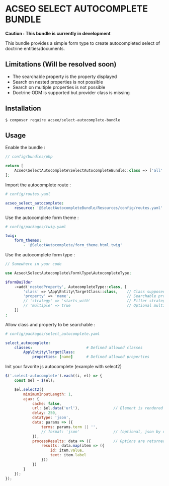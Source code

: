 # ACSEO SELECT AUTOCOMPLETE BUNDLE

**Caution : This bundle is currently in development**

This bundle provides a simple form type to create autocompleted select of doctrine entities/documents. 

## Limitations (Will be resolved soon)

- The searchable property is the property displayed
- Search on nested properties is not possible
- Search on multiple properties is not possible
- Doctrine ODM is supported but provider class is missing

## Installation

```shell script
$ composer require acseo/select-autocomplete-bundle
```

## Usage

Enable the bundle :

```php
// config/bundles/php

return [
    Acseo\SelectAutocomplete\SelectAutocompleteBundle::class => ['all' => true]
];
```

Import the autocomplete route :

````yaml
# config/routes.yaml

acseo_select_autocomplete:
    resource: '@SelectAutocompleteBundle/Resources/config/routes.yaml'
````

Use the autocomplete form theme :

```yaml
# config/packages/twig.yaml

twig:
    form_themes: 
        - '@SelectAutocomplete/form_theme.html.twig'
```

Use the autocomplete form type :

```php
// Somewhere in your code

use Acseo\SelectAutocomplete\Form\Type\AutocompleteType;

$formBuilder
    ->add('nestedProperty', AutocompleteType::class, [
        'class' => \App\Entity\TargetClass::class,    // Class supposed to be autocompleted
        'property' => 'name',                         // Searchable property
        // 'strategy' => 'starts_with'                // Filter strategy (starts_with|ends_with|contains|equal)
        // 'multiple' => true                         // Optional multiple option
    ])
;
```

Allow class and property to be searchable :

```yaml
# config/packages/select_autocomplete.yaml

select_autocomplete:
    classes:                        # Defined allowed classes
        App\Entity\TargetClass:
            properties: [name]      # Defined allowed properties
```

Init your favorite js autocomplete (example with select2)

```js
$('.select-autocomplete').each((i, el) => {
    const $el = $(el);

    $el.select2({
        minimumInputLength: 1,
        ajax: {
            cache: false,
            url: $el.data('url'),               // Element is rendered with entrypoint url without "terms" param
            delay: 250,
            dataType: 'json',
            data: params => ({
                terms: params.term || '',
                // format: 'json'               // (optional, json by default) allowed : json|xml|csv
            }),
            processResults: data => ({          // Options are returned like { label: '...', value: '...' }
                results: data.map(item => ({      
                    id: item.value,
                    text: item.label
                }))
            })
        }
    });
});
```
